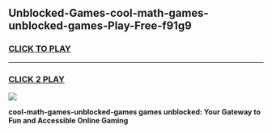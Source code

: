 
## Unblocked-Games-cool-math-games-unblocked-games-Play-Free-f91g9
<h3>
<a href="https://premium76.site?title=cool-math-games-unblocked-games&ref=24M">CLICK TO PLAY</a></h3>
<hr>

<h3>
<a href="https://premium76.site?title=cool-math-games-unblocked-games&ref=24M">CLICK 2 PLAY</a>
  
</h3>

<a href="https://premium76.site?title=cool-math-games-unblocked-games&ref=24M"><img src="https://clearcache.store/games.png"></a>


**cool-math-games-unblocked-games games unblocked: Your Gateway to Fun and Accessible Online Gaming**
